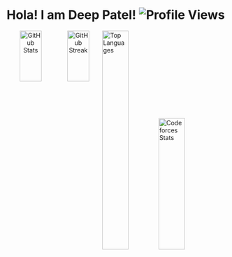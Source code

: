 
# Hola! I am Deep Patel! <img src="https://komarev.com/ghpvc/?username=DataWizard1631&label=Profile%20Views&color=0e75b6&style=flat" alt="Profile Views" />
<div style="display:flex;"> 
<div align="center" style="margin:0px;padding:0px">
  <img width="48%" src="https://github-readme-stats.vercel.app/api?username=DataWizard1631&show_icons=true&theme=radical&locale=en&hide_border=true&bg_color=0D1117" alt="GitHub Stats" />
  <img width="48%" src="https://github-readme-streak-stats.herokuapp.com/?user=DataWizard1631&theme=radical&hide_border=true&background=0D1117" alt="GitHub Streak" />
</div>
 <div style="margin:0px;padding:0px"> 
  <img width="48%" height="500px" src="https://github-readme-stats.vercel.app/api/top-langs?username=DataWizard1631&show_icons=true&theme=radical&layout=compact&locale=en&hide_border=true&bg_color=0D1117" alt="Top Languages" />
  <img width="48%" height="300px" src="https://codeforces-readme-stats.vercel.app/api/card?username=Deep.DTWiz31&theme=dark&hide_border=true" alt="Codeforces Stats" />
</div>
</div>

